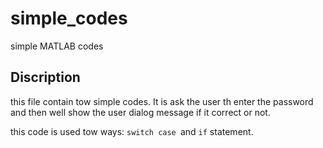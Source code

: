 # simple_codes
simple MATLAB codes
 ## Discription 
this file contain tow simple codes. It is ask the user th enter the password and then well show the user dialog message if it correct or not.

this code is used tow ways: `switch case `and `if` statement. 
